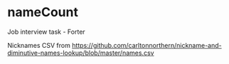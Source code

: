 # nameCount
Job interview task - Forter

Nicknames CSV from https://github.com/carltonnorthern/nickname-and-diminutive-names-lookup/blob/master/names.csv

